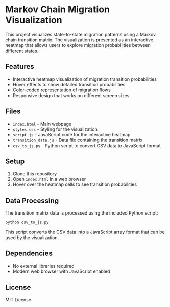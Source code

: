 # Markov Chain Migration Visualization

This project visualizes state-to-state migration patterns using a Markov chain transition matrix. The visualization is presented as an interactive heatmap that allows users to explore migration probabilities between different states.

## Features

- Interactive heatmap visualization of migration transition probabilities
- Hover effects to show detailed transition probabilities
- Color-coded representation of migration flows
- Responsive design that works on different screen sizes

## Files

- `index.html` - Main webpage
- `styles.css` - Styling for the visualization
- `script.js` - JavaScript code for the interactive heatmap
- `transition_data.js` - Data file containing the transition matrix
- `csv_to_js.py` - Python script to convert CSV data to JavaScript format

## Setup

1. Clone this repository
2. Open `index.html` in a web browser
3. Hover over the heatmap cells to see transition probabilities

## Data Processing

The transition matrix data is processed using the included Python script:

```bash
python csv_to_js.py
```

This script converts the CSV data into a JavaScript array format that can be used by the visualization.

## Dependencies

- No external libraries required
- Modern web browser with JavaScript enabled

## License

MIT License 